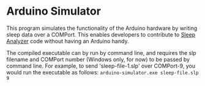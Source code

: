 # Arduino Simulator
This program simulates the functionality of the Arduino hardware by writing sleep data over a COMPort. This enables developers to contribute to [Sleep Analyzer](https://github.com/hospital-sleep-tracker/live-sleep-analyzer) code without having an Arduino handy.

The compiled executable can by run by command line, and requires the slp filename and COMPort number (Windows only, for now) to be passed by command line. For example, to send 'sleep-file-1.slp' over COMPort-9, you would run the executable as follows:
`arduino-simulator.exe sleep-file.slp 9`